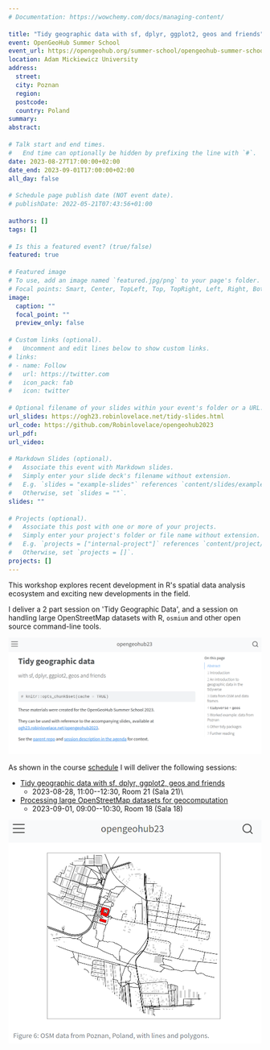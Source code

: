 ```yaml
---
# Documentation: https://wowchemy.com/docs/managing-content/

title: "Tidy geographic data with sf, dplyr, ggplot2, geos and friends"
event: OpenGeoHub Summer School
event_url: https://opengeohub.org/summer-school/opengeohub-summer-school-poznan-2023/
location: Adam Mickiewicz University
address:
  street: 
  city: Poznan
  region:
  postcode: 
  country: Poland
summary:
abstract:

# Talk start and end times.
#   End time can optionally be hidden by prefixing the line with `#`.
date: 2023-08-27T17:00:00+02:00
date_end: 2023-09-01T17:00:00+02:00
all_day: false

# Schedule page publish date (NOT event date).
# publishDate: 2022-05-21T07:43:56+01:00

authors: []
tags: []

# Is this a featured event? (true/false)
featured: true

# Featured image
# To use, add an image named `featured.jpg/png` to your page's folder. 
# Focal points: Smart, Center, TopLeft, Top, TopRight, Left, Right, BottomLeft, Bottom, BottomRight.
image:
  caption: ""
  focal_point: ""
  preview_only: false

# Custom links (optional).
#   Uncomment and edit lines below to show custom links.
# links:
# - name: Follow
#   url: https://twitter.com
#   icon_pack: fab
#   icon: twitter

# Optional filename of your slides within your event's folder or a URL.
url_slides: https://ogh23.robinlovelace.net/tidy-slides.html
url_code: https://github.com/Robinlovelace/opengeohub2023
url_pdf:
url_video:

# Markdown Slides (optional).
#   Associate this event with Markdown slides.
#   Simply enter your slide deck's filename without extension.
#   E.g. `slides = "example-slides"` references `content/slides/example-slides.md`.
#   Otherwise, set `slides = ""`.
slides: ""

# Projects (optional).
#   Associate this post with one or more of your projects.
#   Simply enter your project's folder or file name without extension.
#   E.g. `projects = ["internal-project"]` references `content/project/deep-learning/index.md`.
#   Otherwise, set `projects = []`.
projects: []
---
```


This workshop explores recent development in R's spatial data analysis ecosystem and exciting new developments in the field.

I deliver a 2 part session on 'Tidy Geographic Data', and a session on handling large OpenStreetMap datasets with R, `osmium` and other open source command-line tools.

![](images/paste-1.png)

As shown in the course [schedule](https://pretalx.earthmonitor.org/opengeohub-summer-school-2023/schedule/) I will deliver the following sessions:

-   [Tidy geographic data with sf, dplyr, ggplot2, geos and friends](https://pretalx.earthmonitor.org/opengeohub-summer-school-2023/talk/7JN3FV/)
    -   2023-08-28, 11:00--12:30, Room 21 (Sala 21)\
-   [Processing large OpenStreetMap datasets for geocomputation](https://pretalx.earthmonitor.org/opengeohub-summer-school-2023/talk/SRMZVJ)
    -   2023-09-01, 09:00--10:30, Room 18 (Sala 18)

![](images/paste-2.png)